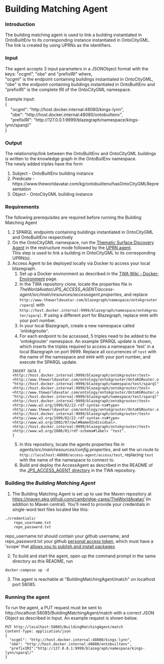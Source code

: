 # Building Matching Agent

### Introduction
The building matching agent is used to link a building instantiated in OntoBuiltEnv to its corresponding instance instantiated in OntoCityGML. The link is created by using UPRNs as the identifiers.

### Input
The agent accepts 3 input parameters in a JSONObject format with the keys: "ocgml", "obe" and "prefixIRI" where,<br/>
"ocgml" is the endpoint containing buildings instantiated in OntoCityGML, "obe" is the endpoint containing buildings instantiated in OntoBuiltEnv and "prefixIRI" 
is the complete IRI of the OntoCityGML namespace. 

Example input: <br/>
{<br/>
&emsp; "ocgml": "http:<span></span>//host.docker.internal:48080/kings-lynn", <br/>
&emsp; "obe": "http:<span></span>//host.docker.internal:48080/ontobuiltenv", <br/>
&emsp; "prefixIRI": "http:<span></span>//127.0.0.1:9999/blazegraph/namespace/kings-lynn/sparql/" <br/>
}

### Output
The relationship/link between the OntoBuiltEnv and OntoCityGML buildings is written to the knowledge graph in the OntoBuilEnv namespace. <br/>
The newly added triples have the form <br/>
1. Subject - OntoBuiltEnv building instance 
2. Predicate - https:<span></span>//www<span></span>.theworldavatar.com/kg/ontobuiltenv/hasOntoCityGMLRepresentation
3. Object - OntoCityGML building instance


### Requirements
The following prerequisites are required before running the Building Matching Agent
1. 2 SPARQL endpoints containing buildings instantiated in OntoCityGML and OntoBuiltEnv respectively
2. On the OntoCityGML namespace, run the [Thematic Surface Discovery Agent](https://github.com/cambridge-cares/CitiesKG/blob/develop/agents/README.md#thematic-surface-discovery-agent-user-guide) in the restructure mode followed 
by the [UPRN agent](https://github.com/cambridge-cares/CitiesKG/blob/uprn-agent/agents/src/main/resources/uprn_HTTPRequest.http). <br/>
This step is used to link a building in OntoCityGML to its corresponding UPRN(s).
3. Access Agent to be deployed locally via Docker to access your local blazegraph. 
   1. Set up a Docker environment as described in the [TWA Wiki - Docker: Environment](https://github.com/cambridge-cares/TheWorldAvatar/wiki/Docker%3A-Environment) page. 
   2. In the TWA repository clone, locate the properties file in _TheWorldAvatar/JPS_ACCESS_AGENT/access-agent/src/main/resources/accessagent.properties_, and replace `http://www.theworldavatar.com/blazegraph/namespace/ontokgrouter/sparql` with `http://host.docker.internal:9999/blazegraph/namespace/ontokgrouter/sparql`.
   If using a different port for Blazegraph, replace `9999` with your port number. 
   3. In your local Blazegraph, create a new namespace called 'ontokgrouter'. 
   4. For each endpoint to be accessed, 5 triples need to be added to the 'ontokgrouter' namespace. An example SPARQL update is shown, which inserts the triples required to access a namespace 'test' in a local Blazegraph on port 9999. Replace all occurrences of `test` with the name of the namespace and `9999` with your port number, and execute the SPARQL update.
   ```
   INSERT DATA {
   <http://host.docker.internal:9999/blazegraph/ontokgrouter/test>	<http://www.theworldavatar.com/ontology/ontokgrouter/OntoKGRouter.owl#hasQueryEndpoint>	"http://host.docker.internal:9999/blazegraph/namespace/test/sparql".
   <http://host.docker.internal:9999/blazegraph/ontokgrouter/test>	<http://www.theworldavatar.com/ontology/ontokgrouter/OntoKGRouter.owl#hasUpdateEndpoint> "http://host.docker.internal:9999/blazegraph/namespace/test/sparql".
   <http://host.docker.internal:9999/blazegraph/ontokgrouter/test>	<http://www.w3.org/1999/02/22-rdf-syntax-ns#type> <http://www.theworldavatar.com/ontology/ontokgrouter/OntoKGRouter.owl#TargetResource>.
   <http://host.docker.internal:9999/blazegraph/ontokgrouter/test>	<http://www.w3.org/1999/02/22-rdf-syntax-ns#type> <http://www.w3.org/2002/07/owl#NamedIndividual>.
   <http://host.docker.internal:9999/blazegraph/ontokgrouter/test>	<http://www.w3.org/2000/01/rdf-schema#label> "test".
   }
   ```
   5. In this repository, locate the agents properties file in _agents/src/main/resources/config.properties_, and set the uri.route to `http://localhost:48080/access-agent/access/test`, replacing `test` with the name of the namespace to connect to. 
   6. Build and deploy the AccessAgent as described in the README of the [JPS_ACCESS_AGENT directory](https://github.com/cambridge-cares/TheWorldAvatar/tree/main/JPS_ACCESS_AGENT) in the TWA repository.

### Building the <i>Building Matching Agent</i>
1. The Building Matching Agent is set up to use the Maven repository at https://maven.pkg.github.com/cambridge-cares/TheWorldAvatar/ (in addition to Maven central). You'll need to provide your credentials in single-word text files located like this:
```
./credentials/
    repo_username.txt
    repo_password.txt
```
repo_username.txt should contain your github username, and repo_password.txt your github [personal access token](https://docs.github.com/en/github/authenticating-to-github/creating-a-personal-access-token),
which must have a 'scope' that [allows you to publish and install packages](https://docs.github.com/en/packages/working-with-a-github-packages-registry/working-with-the-apache-maven-registry#authenticating-to-github-packages).

2. To build and start the agent, open up the command prompt in the same directory as this README, run
```
docker-compose up -d
```

3. The agent is reachable at "BuildingMatchingAgent/match" on localhost port 58085.


### Running the agent
To run the agent, a PUT request must be sent to http://localhost:58085/BuildingMatchingAgent/match with a correct JSON Object as described in Input.
An example request is shown below.

```
PUT http://localhost:58085/BuildingMatchingAgent/match
Content-Type: application/json
{
  "ocgml": "http://host.docker.internal:48080/kings-lynn",
  "obe": "http://host.docker.internal:48080/ontobuiltenv",
  "prefixIRI":"http://127.0.0.1:9999/blazegraph/namespace/kings-lynn/sparql/"
}
```